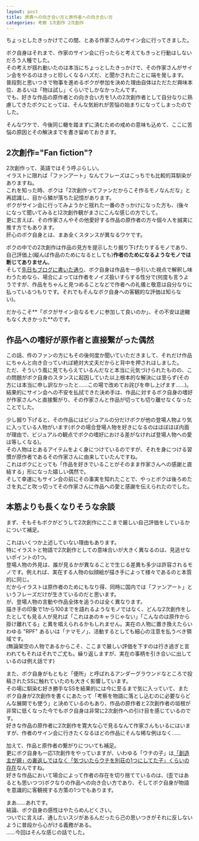 ```yaml
---
layout: post
title: 原典への向き合い方と原作者への向き合い方
categories: 考察 1次創作 2次創作
---
```


ちょっとしたきっかけでこの間、とある作家さんのサイン会に行ってきました。

ボク自身はそれまで、作家のサイン会に行ったらと考えてもきっと行動はしないだろう人種でした。  
その考えが揺れ動いたのは本当にちょっとしたきっかけで、その作家さんがサイン会をやるのはきっと珍しくなるハズだ、と聞かされたことに端を発します。  
普段割と思いつきで物事を進めるボクが参加を決めた理由自体はただただ興味本位、あるいは「物は試し」くらいでしかなかったんです。  
でも、好きな作品の原作者との向き合い方を1人の2次創作者として自分なりに熟慮してきたボクにとっては、そんな気紛れが苦悩の始まりになってしまったのでした。

そんなワケで、今後同じ轍を踏まずに済むための戒めの意味も込めて、ここに苦悩の原因とその解決までを書き留めておきます。

## 2次創作="Fan fiction"?

2次創作って、英語ではそう呼ぶらしい。  
イラストに限れば「ファンアート」なんてフレーズはこっちでも比較的耳馴染がありますね。  
これを知った時、ボクは「2次創作ってファンだからこそ作るモノなんだな」と再認識し、目から鱗が落ちた記憶があります。  
ボクがサイン会に行ってみようかと揺れた一番のきっかけになった方も、(後々になって聞いてみると)2次創作観がまさにこんな感じの方でして。  
更に言えば、その作家さんやその他愛好する作品の原作者の方々個々人を誠実に推す方でもあります。  
肝心のボク自身とは、まあ全くスタンスが異なるワケです。

ボクの中での2次創作は作品の見方を提示したり掘り下げたりするモノであり、自己評価上(縦んば作品のためになるとしても)**作者のためになるようなモノでは断じてありません**。  
そして[先日もブログに書いた通り](/2019-10-18-consideration/)、ボク自身は作品を一歩引いた視点で解釈し味わうためなら、場合によっては作者をノイズ扱いすらする性分で(何度も言うようですが、作品をちゃんと見つめることなどで作者への礼儀と敬意は自分なりに払っているつもりです。それでもそんなボク自身への客観的な評価は知らない)。

だからこそ**「ボクがサイン会なるモノに参加して良いのか」、その不安は途轍もなく大きかった**のです。

## 作品への嗜好が原作者と直接繋がった偶然

この話、件のファンの方にもその後何度か聞いていただきまして、それだけ作品にちゃんと向き合っていれば絶対大丈夫だからと背中を押されはしました。  
ただ、そういう風に見てもらえているんだなと本当に元気づけられたものの、この問題がボク自身のスタンスに起因していた以上根本的な解決には至らず(その方には本当に申し訳なかったと……この場で改めてお詫びを申し上げます……)。  
結果的にサイン会への不安を払拭できた決め手は、作品に対するボク自身の嗜好が作家さんへと直接繋がり、その作家さんと作品が切っても切り離せなくなったことでした。

少し掘り下げると、その作品にはビジュアルの分だけボクが他の登場人物より気に入っている人物がいます(ボクの場合登場人物を好きになるのはほぼほぼ内面が理由で、ビジュアルの観点でボクの嗜好における差がなければ登場人物への愛は等しくなる)。  
その人物はとあるアイテムをよく身につけているのですが、それを身につける習慣が原作者であるその作家さんに由来していたんですね。  
これはボクにとっても「作品を好きでいることがそのまま作家さんへの感謝と直結する」形になった嬉しい偶然で。  
そして幸運にもサイン会の前にその事実を知れたことで、やっとボクは後ろめたさを丸ごと吹っ切ってその作家さんに作品への愛と感謝を伝えられたのでした。

## 本筋よりも長くなりそうな余談

まず、そもそもボクがどうして2次創作にここまで厳しい自己評価をしているかについて補足。

これはいくつか上述していない理由もあります。  
特にイラストと物語で2次創作としての意味合いが大きく異なるのは、見逃せないポイントの1つ。  
登場人物の外見は、誰が見るかが異なることで生じる差異も多少は許容されるモノです。例えれば、実在する人物の似顔絵が描き手によって様々であるのと本質的に同じ。  
だからイラストは原作者のためにもなり得、同時に国内では「ファンアート」というフレーズだけが生きているのだと思います。  
が、登場人物の言動や作品全体を追うのは全く異なります。  
描き手の印象で1から100までを語れるようなモノではなく、どんな2次創作をしたとしても見る人が見れば「これはあのキャラじゃない」「こんなのは原作から掛け離れてる」と異を唱えられるかもしれません。実在の人物に置き換えたらいわゆる "RPF" あるいは「ナマモノ」、活動するとしても細心の注意を払うべき領域です。  
(無論架空の人物であるからこそ、ここまで厳しい評価を下すのは行き過ぎと言われてもそれはそれでご尤も。繰り返しますが、実在の事柄を引き合いに出しているのは例え話です)

また、ボク自身がもともと「便所」と呼ばれるアンダーグラウンドなところで投稿されたSSに触れていたのも大きく影響しています。  
その場に馴染む好き勝手なSSを結果的には今に至るまで気に入っていて、またボク自身が2次創作を書くにあたって「考察を物語に落とし込むのに必要ならどんな展開でも使う」と決めているのもあり、作品の原作者と2次創作者の垣根が非常に低くなった今でもボク自身は非常に2次創作への引け目を感じているのです。  
好きな作品の原作者に2次創作を寛大な心で見るなんて作家さんもいるにはいますが、作者のサイン会に行きたくなるほどの作品にそんな稀な例はなく……

加えて、作品と原作者の繋がりについても補足。  
更にボク自身も一応1次創作をやっていますが、いわゆる「ウチの子」は[「創造主が親」の裏返しではなく「気づいたらウチを別荘の1つにしてた子」くらいの存在](https://twitter.com/i/moments/1134037057226006528)なんですね。  
好きな作品において場合によって作者の存在を切り捨てているのは、(歪ではあるとも思いつつ)ボクなりの作品への向き合い方であり、そしてボク自身が物語を意識的に客観視する方策の1つでもあります。

まあ……あれです。  
結論、ボク自身の感性はやたらめんどくさい。  
ついでに言えば、通したいスジがあるんだったら己の思いつきがそれに反しないように普段から心がける義務がある。  
……今回はそんな感じの話でした。

